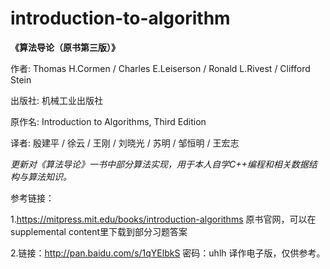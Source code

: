 # introduction-to-algorithm

**《算法导论（原书第三版）》**

作者: Thomas H.Cormen / Charles E.Leiserson / Ronald L.Rivest / Clifford Stein 

出版社: 机械工业出版社

原作名: Introduction to Algorithms, Third Edition

译者: 殷建平 / 徐云 / 王刚 / 刘晓光 / 苏明 / 邹恒明 / 王宏志 


*更新对《算法导论》一书中部分算法实现，用于本人自学C++编程和相关数据结构与算法知识。*





参考链接：

1.https://mitpress.mit.edu/books/introduction-algorithms 原书官网，可以在supplemental content里下载到部分习题答案

2.链接：http://pan.baidu.com/s/1qYElbkS 密码：uhlh  译作电子版，仅供参考。


